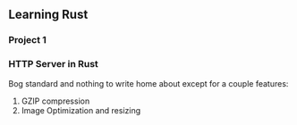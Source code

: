 ## Learning Rust

### Project 1

### HTTP Server in Rust

Bog standard and nothing to write home about except for a couple features:

1) GZIP compression
2) Image Optimization and resizing
